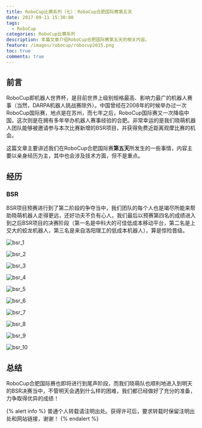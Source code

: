 ```yaml
---
title: RoboCup比赛系列（七）：RoboCup合肥国际赛第五天
date: 2017-09-11 15:30:00
tags:
  - RoboCup
categories: RoboCup比赛系列
description: 本篇文章介绍RoboCup合肥国际赛第五天的相关内容。
feature: /images/robocup/robocup2015.png
toc: true
comments: true
---
```


## 前言

RoboCup即机器人世界杯，是目前世界上级别规格最高、影响力最广的机器人赛事（当然，DARPA机器人挑战赛除外）。中国曾经在2008年的时候举办过一次RoboCup国际赛，地点是在苏州，而七年之后，RoboCup国际赛又一次降临中国，这次则是在拥有多年举办机器人赛事经验的合肥。非常幸运的是我们晓萌机器人团队能够被邀请参与本次比赛新增的BSR项目，并获得免费近距离观摩比赛的机会。

这篇文章主要讲述我们在RoboCup合肥国际赛**第五天**所发生的一些事情，内容主要以亲身经历为主，其中也会涉及技术方面，但不是重点。

<!--more-->

## 经历

### BSR

BSR项目预赛进行到了第二阶段的争夺当中，我们团队的每个人也是竭尽所能来帮助晓萌机器人走得更远，还好功夫不负有心人，我们最后以预赛第四名的成绩进入到之后BSR项目的决赛阶段（第一名是中科大的可佳低成本移动平台，第二名是上交大的蛟龙机器人，第三名是来自洛阳理工的低成本机器人），算是惊险晋级。

![bsr_1](../../../../../images/hefei/day_5/bsr/bsr_1.jpg)

![bsr_2](../../../../../images/hefei/day_5/bsr/bsr_2.jpg)

![bsr_3](../../../../../images/hefei/day_5/bsr/bsr_3.jpg)

![bsr_4](../../../../../images/hefei/day_5/bsr/bsr_4.jpg)

![bsr_5](../../../../../images/hefei/day_5/bsr/bsr_5.jpg)

![bsr_6](../../../../../images/hefei/day_5/bsr/bsr_6.jpg)

![bsr_7](../../../../../images/hefei/day_5/bsr/bsr_7.jpg)

![bsr_8](../../../../../images/hefei/day_5/bsr/bsr_8.jpg)

![bsr_9](../../../../../images/hefei/day_5/bsr/bsr_9.jpg)

![bsr_10](../../../../../images/hefei/day_5/bsr/bsr_10.jpg)

## 总结

RoboCup合肥国际赛也即将进行到尾声阶段，而我们晓萌队也顺利地进入到明天的BSR决赛当中，不管明天会遇到什么样的困难，我们都已经做好了充分的准备，力争取得优异的成绩！

{% alert info %}
普通个人转载请注明出处。获得许可后，要求转载时保留注明出处和网站链接，谢谢！
{% endalert %}
